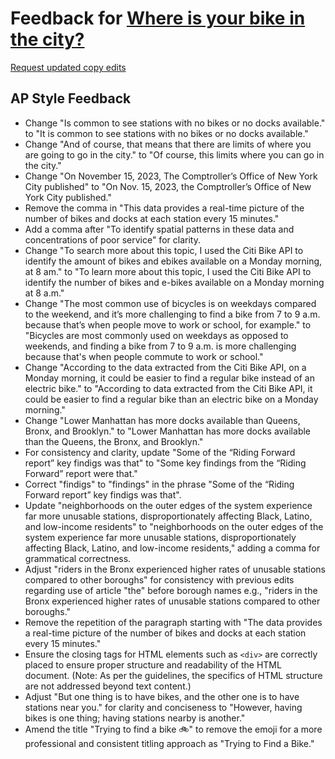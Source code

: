 # Feedback for [Where is your bike in the city?](https://mandiuu.github.io/Citi_Bike/)

[Request updated copy edits](https://github.com/jsoma/data-studio-projects-2024/issues/new/choose)

## AP Style Feedback

- Change "Is common to see stations with no bikes or no docks available." to "It is common to see stations with no bikes or no docks available."
- Change "And of course, that means that there are limits of where you are going to go in the city." to "Of course, this limits where you can go in the city."
- Change "On November 15, 2023, The Comptroller’s Office of New York City published" to "On Nov. 15, 2023, the Comptroller’s Office of New York City published."
- Remove the comma in "This data provides a real-time picture of the number of bikes and docks at each station every 15 minutes."
- Add a comma after "To identify spatial patterns in these data and concentrations of poor service" for clarity.
- Change "To search more about this topic, I used the Citi Bike API to identify the amount of bikes and ebikes available on a Monday morning, at 8 am." to "To learn more about this topic, I used the Citi Bike API to identify the number of bikes and e-bikes available on a Monday morning at 8 a.m."
- Change "The most common use of bicycles is on weekdays compared to the weekend, and it’s more challenging to find a bike from 7 to 9 a.m. because that’s when people move to work or school, for example." to "Bicycles are most commonly used on weekdays as opposed to weekends, and finding a bike from 7 to 9 a.m. is more challenging because that's when people commute to work or school."
- Change "According to the data extracted from the Citi Bike API, on a Monday morning, it could be easier to find a regular bike instead of an electric bike." to "According to data extracted from the Citi Bike API, it could be easier to find a regular bike than an electric bike on a Monday morning."
- Change "Lower Manhattan has more docks available than Queens, Bronx, and Brooklyn." to "Lower Manhattan has more docks available than the Queens, the Bronx, and Brooklyn."
- For consistency and clarity, update "Some of the “Riding Forward report” key findigs was that" to "Some key findings from the “Riding Forward” report were that."
- Correct "findigs" to "findings" in the phrase "Some of the “Riding Forward report” key findigs was that".
- Update "neighborhoods on the outer edges of the system experience far more unusable stations, disproportionately affecting Black, Latino, and low-income residents" to "neighborhoods on the outer edges of the system experience far more unusable stations, disproportionately affecting Black, Latino, and low-income residents," adding a comma for grammatical correctness.
- Adjust "riders in the Bronx experienced higher rates of unusable stations compared to other boroughs" for consistency with previous edits regarding use of article "the" before borough names e.g., "riders in the Bronx experienced higher rates of unusable stations compared to other boroughs."
- Remove the repetition of the paragraph starting with "The data provides a real-time picture of the number of bikes and docks at each station every 15 minutes."
- Ensure the closing tags for HTML elements such as `<div>` are correctly placed to ensure proper structure and readability of the HTML document. (Note: As per the guidelines, the specifics of HTML structure are not addressed beyond text content.)
- Adjust "But one thing is to have bikes, and the other one is to have stations near you." for clarity and conciseness to "However, having bikes is one thing; having stations nearby is another."
- Amend the title "Trying to find a bike 🚲" to remove the emoji for a more professional and consistent titling approach as "Trying to Find a Bike."